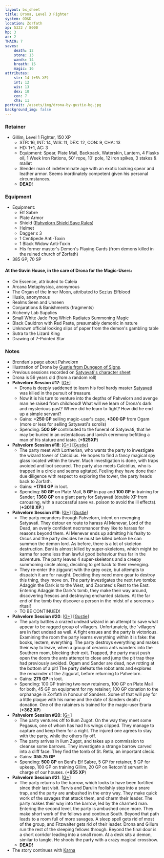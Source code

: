 ```yaml
---
layout: bx_sheet
title: Drona, Level 3 Fighter
system: OD&D
location: Zorfath
xp: 5322 / 8000
hp: 3
ac: 2
THAC9: 7
saves:
    death: 12
    stone: 13
    wands: 14
    breath: 15
    magic: 16
attributes:
    str: 14 (+5% XP)
    int: 12 
    wis: 13
    dex: 10
    con: 7
    cha: 11
portrait: /assets/img/drona-by-gustie-bg.jpg  
background_img: false  
---
```


### Retainer

* Gillim, Level 1 Fighter, 150 XP
  * STR: 16, INT: 14, WIS: 11, DEX: 12, CON: 9, CHA: 13
  * HD: 1+1, AC: 3
  * Equipment: Spear, Plate Mail, Backpack, Waterskin, Lantern, 4 Flasks oil, 1 Week Iron Rations, 50' rope, 10' pole, 12 iron spikes, 3 stakes & mallet
  * Slender man of indeterminate age with an exotic looking spear and leather armor. Seems inordinately competent given his personal circumstances.
  * **DEAD**!
  
### Equipment

* Equipment:
  * Elf Sabre
  * Plate Armor 
  * Shield ([Pahvelorn Shield Save Rules][shields])
  * Helmet
  * Dagger x 3
  * 1 Centipede Anti-Toxin
  * 1 Black Widow Anti-Toxin  
  * His former master's Demon's Playing Cards (from demons killed in the ruined church of Zorfath)  
* 385 GP, 70 SP

#### At the Gavin House, in the care of Drona for the Magic-Users:

* On Essence, attributed to Caleia
* Arcana Metaphysica, anonymous
* The Organ of the Inner Moon, attributed to Sezius Elfblood
* Illusio, anonymous
* Realms Seen and Unseen
* Conjurations & Banishments (fragments)
* Alchemy Lab Supplies
* Small White Jade Frog Which Radiates Summoning Magic
* Black Cauldron with Red Paste, presumably demonic in nature
* Unknown official looking slips of paper from the demon's gambling table
* Sutra to the Lizard King
* Drawing of 7-Pointed Star


### Notes
 
* [Brendan's page about Pahvelorn][pahvelorn]
* Illustration of Drona by [Gustie from Dungeon of Signs][gustie].
* Previous sessions recorded on [Satyavati's character sheet][satyavati]
* Drona is 59 years old (from a random roll) 
* **Pahvelorn Session #17**: \[[G+][session-17]]
  * Drona is deeply saddened to learn his fool hardy master [Satyavati][] was killed in the pursuit of treasure.
  * Now it is his turn to venture into the depths of Pahvelorn and avenge man he raised from childhood! What will we learn of Drona's dark and mysterious past? Where did he learn to fight? How did he end up a simple servant?
  * Gains: **+250 GP** selling magic-user's cape, **+300 GP** from Ogam (more or less for selling Satyavati's scrolls)
  * Spending: **500 GP** contributed to the funeral of Satyavati, that he may be buried in an ostentatious and lavish ceremony befitting a man of his stature and taste. (**+525XP**)
* **Pahvelorn Session #18**: \[[G+][session-18]] \[[Gustie][gustie-session-18]]
  * The party meet with Lortherian, who wants the party to investigate the wizard tower of Calcidius. He hopes to find a fancy magical spy glass located within the tower. Much investigation is done, with traps avoided and loot secured. The party also meets Calcidius, who is trapped in a circle and seems agitated. Feeling they have done their due diligence with respect to exploring the tower, the party heads back to Zorfath.
  * Gains: **+1794 GP** in loot.
  * Spending: **50 GP** on Plate Mail, **5 GP** in pay and **100 GP** in training for Sander; **1360 GP** on a giant party for Satyavati (double XP from carousing, with a successful save vs. poison to avoid the ill effects). (**+3019 XP**.)
* **Pahvelorn Session #19**: \[[G+][session-19]] \[[Gustie][gustie-session-19-20]]
  * The party meanders through Pahvelorn, intent on revenging Satyavati. They detour en route to harass Al Menevar, Lord of the Dead, an overly confident necromancer they like to harass for reasons beyond them. Al Menevar ends up admitting his fealty to Orcus and the party decides he must be killed before he can summon the demon lord. As before, there is a lot of skeleton destruction. Beni is almost killed by super-skeletons, which might be karma for some less than lawful good behaviour thus far in the adventure. The party leaves 4 super-skeletons and a creepy summoning circle along, deciding to get back to their revenging.
  * They re-enter the ziggurat with the grey ooze, but attempts to dispatch it are for naught. Deciding they need more gear to destroy this thing, they move on. The party investigates the next two tombs: Adaggin the Dark is to the West, and Zaoratec's Rest to the East. Entering Adaggin the Dark's tomb, they make their way around, discovering frescos and destroying enchanted statues. At the far end of the tomb they discover a person in the midst of a sorcerous ritual!
  * TO BE CONTINUED!
* **Pahvelorn Session #20**: \[[G+][session-20]] \[[Gustie][gustie-session-19-20]]
  * The party battles a crazed undead wizard in an attempt to save what appear to be ragged group of villagers. Unfortunately, the 'villagers' are in fact undead as well. A fight ensues and the party is victorious. Examining the room the party learns everything within it is fake: the books, lectern, everything. The party destroys everything and makes their way to leave, when a group of ceramic ants wanders into the Southern room, blocking their exit. Trapped, the party must push open the doors the ants attempt to close and jump the pit trap they had previously avoided. Ogam and Sander are dead, now rotting at the bottom of a pit! The party defeats the robot ants and explores the remainder of the Ziggurat, before returning to Pahvelorn.
  * Gains: **275 GP** in loot.
  * Spending: 100 GP training two new retainers, 100 GP on Plate Mail for both, 45 GP on equipment for my retainer; 100 GP donation to the orphanage in Zorfath in honour of Sanders. Some of that will pay for a little plaque with his name and the date of Sanders death / donation. One of the ratainers is trained for the magic-user Eraria (**+362 XP**)
* **Pahvelorn Session #20**: \[[G+][session-21]]
  * The party ventures off to Ilum Zugot. On the way they meet some Pegasus, one of whom has had his wings clipped. They manage to capture and keep them for a night. The injured one agrees to stay with the party, while the others fly off.
  * The party arrives in Ilum Zugot, and takes up a commission to cleanse some barrows. They investigate a strange barrow carved into a cliff face. They find the tomb of St. Retlu, an important clecic.
  * Gains: **355.75 GP**
  * Spending: **500 GP** on Beni's Elf Sabre, 5 GP for retainer, 5 GP for upkeep, 100 GP on training Gillim, 20 GP on Retcon'd servant in charge of our houses. (**+655 XP**)
* **Pahvelorn Session #21**: \[[G+][session-22]]
  * The party returns to the barrow, which looks to have been fortified since their last visit. Tarvis and Darulin foolishly step into a snare trap, and the party are ambushed in the entry way. They make quick work of the savages that attack them, and charm their leader. The party makes their way into the barrow, led by the charmed man. Entering the second level, the party is ambushed once more. They make short work of the fellows and continue South. Beyond that path leads to a room full of more savages. A sleep spell gets rid of most of the group, and Fitzwalter gets rid of their leader. Drona and Gillum run the rest of the sleeping fellows through. Beyond the final door is a short corridor leading into a small room. At a desk sits a demon, similar to tangle. He shoots the party with a crazy magical crossbow.
  * **DEAD!**
* The story continues with [Karna][]


[pahvelorn]: http://untimately.blogspot.ca/p/pahvelorn.html
[satyavati]: /characters/satyavati/
[karna]: /characters/karna/
[shields]: http://untimately.blogspot.ca/2012/12/shield-saves.html

[session-17]: https://plus.google.com/110795136999145840727/posts/hNeArCbqdkJ
[session-18]: https://plus.google.com/110795136999145840727/posts/DJ1wwfJvoKp
[session-19]: https://plus.google.com/110795136999145840727/posts/XgaAxqq6ojm
[session-20]: https://plus.google.com/110795136999145840727/posts/dPq943rcQwN
[session-21]: https://plus.google.com/110795136999145840727/posts/Yf9hTNYx99R
[session-22]: https://plus.google.com/110795136999145840727/posts/Hn6zqf2Hj4N

[gustie]: http://dungeonofsigns.blogspot.ca/
[gustie-session-18]: http://dungeonofsigns.blogspot.ca/2012/12/pahvelorn-session-xvii-tower-of.html
[gustie-session-19-20]: http://dungeonofsigns.blogspot.ca/2013/01/pahvelorn-these-ziggurats-contain-no.html